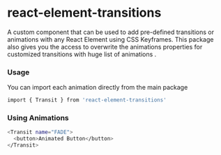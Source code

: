 # react-element-transitions

A custom component that can be used to add pre-defined transitions or animations with any React Element using CSS Keyframes. This package also gives you the access to overwrite the animations properties for customized transitions with huge list of animations .


### Usage
You can import each animation directly from the main package

```bash
import { Transit } from 'react-element-transitions'
```


### Using Animations
```bash
<Transit name="FADE">
  <button>Animated Button</button>
</Transit>
```
